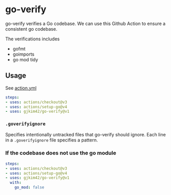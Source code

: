 # go-verify

go-verify verifies a Go codebase. We can use this Github Action to ensure
a consistent go codebase.

The verifications includes
- gofmt
- goimports
- go mod tidy

## Usage

See [action.yml](https://github.com/gjkim42/go-verify/blob/main/action.yml)

```yaml
steps:
- uses: actions/checkout@v3
- uses: actions/setup-go@v4
- uses: gjkim42/go-verify@v1
```

### `.goverifyignore`

Specifies intentionally untracked files that go-verify should ignore. Each line
in a `.goverifyignore` file specifies a pattern.

### If the codebase does not use the go module
```yaml
steps:
- uses: actions/checkout@v3
- uses: actions/setup-go@v4
- uses: gjkim42/go-verify@v1
  with:
    go_mod: false
```
